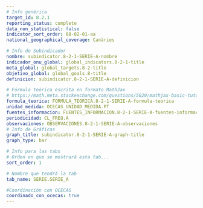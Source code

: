 ```yaml
---
# Info genérica
target_id: 8.2.1
reporting_status: complete
data_non_statistical: false
indicator_sort_order: 08-02-01-aa
national_geographical_coverage: Canàries

# Info de Subindicador
nombre: subindicator.8-2-1-SERIE-A-nombre
indicador_onu_global: global_indicators.8-2-1-title
meta_global: global_targets.8-2-title
objetivo_global: global_goals.8-title
definicion: subindicator.8-2-1-SERIE-A-definicion

# Fórmula teórica escrita en formato MathJax
# https://math.meta.stackexchange.com/questions/5020/mathjax-basic-tutorial-and-quick-reference
formula_teorica: FORMULA_TEORICA.8-2-1-SERIE-A-formula-teorica
unidad_medida: OCECAS_UNIDAD_MEDIDA.PT
fuentes_informacion: FUENTES_INFORMACION.8-2-1-SERIE-A-fuentes-informacion
periodicidad: CL_FREQ.A
observaciones: OBSERVACIONES.8-2-1-SERIE-A-observaciones
# Info de Gráficas
graph_title: subindicator.8-2-1-SERIE-A-graph-title
graph_type: bar

# Info para las tabs
# Orden en que se mostrará esta tab...
sort_order: 1

# Nombre que tendrá la tab
tab_name: SERIE.SERIE_A

#Coordinación con OCECAS
coordinado_con_ocecas: true
---
```


